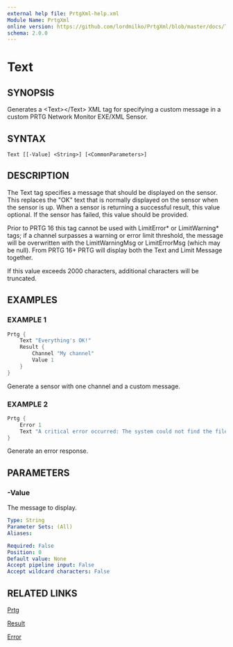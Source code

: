 ```yaml
---
external help file: PrtgXml-help.xml
Module Name: PrtgXml
online version: https://github.com/lordmilko/PrtgXml/blob/master/docs/Text.md
schema: 2.0.0
---
```


# Text

## SYNOPSIS

Generates a \<Text\>\</Text\> XML tag for specifying a custom message in a custom PRTG Network Monitor EXE/XML Sensor.

## SYNTAX

```
Text [[-Value] <String>] [<CommonParameters>]
```

## DESCRIPTION

The Text tag specifies a message that should be displayed on the sensor. This replaces the "OK" text that is normally displayed on the sensor when the sensor is up.
When a sensor is returning a successful result, this value optional. If the sensor has failed, this value should be provided.

Prior to PRTG 16 this tag cannot be used with LimitError* or LimitWarning* tags; if a channel surpasses a warning or error limit threshold, the message will be
overwritten with the LimitWarningMsg or LimitErrorMsg (which may be null). From PRTG 16+ PRTG will display both the Text and Limit Message together.

If this value exceeds 2000 characters, additional characters will be truncated.

## EXAMPLES

### EXAMPLE 1

```powershell
Prtg {
    Text "Everything's OK!"
    Result {
        Channel "My channel"
        Value 1
    }
}
```

Generate a sensor with one channel and a custom message.

### EXAMPLE 2

```powershell
Prtg {
    Error 1
    Text "A critical error occurred: The system could not find the file something.txt"
}
```

Generate an error response.

## PARAMETERS

### -Value
The message to display.

```yaml
Type: String
Parameter Sets: (All)
Aliases:

Required: False
Position: 0
Default value: None
Accept pipeline input: False
Accept wildcard characters: False
```

## RELATED LINKS

[Prtg](Prtg.md)

[Result](Result.md)

[Error](Error.md)